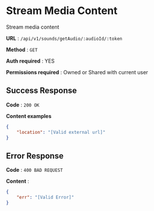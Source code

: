 # Stream Media Content

Stream media content

**URL** : `/api/v1/sounds/getAudio/:audioId/:token`

**Method** : `GET`

**Auth required** : YES

**Permissions required** : Owned or Shared with current user

## Success Response

**Code** : `200 OK`

**Content examples**

```json
{
    "location": "[Valid external url]"
}
```

## Error Response

**Code** : `400 BAD REQUEST`

**Content** :

```json
{
    "err": "[Valid Error]"
}
```
